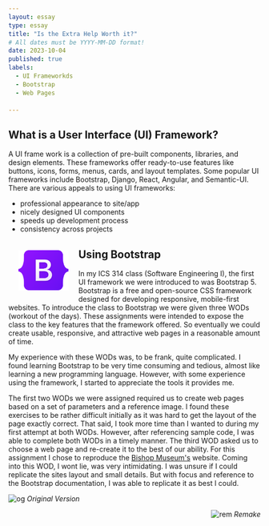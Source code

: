 ```yaml
---
layout: essay
type: essay
title: "Is the Extra Help Worth it?"
# All dates must be YYYY-MM-DD format!
date: 2023-10-04
published: true
labels:
  - UI Frameworkds
  - Bootstrap
  - Web Pages
  
---
```



## What is a User Interface (UI) Framework?
A UI frame work is a collection of pre-built components, libraries, and design elements. These frameworks offer ready-to-use features like buttons, icons, forms, menus, cards, and layout templates. Some popular UI frameworks include Bootstrap, Django, React, Angular, and Semantic-UI. There are various appeals to using UI frameworks:

- professional appearance to site/app
- nicely designed UI components
- speeds up development process 
- consistency across projects

<img width="100px" class="text-center p-4" align="left" style="padding:20px" src="../img/Bootstrap_logo.svg.png">

## Using Bootstrap
In my ICS 314 class (Software Engineering I), the first UI framework we were introduced to was Bootstrap 5. Bootstrap is a free and open-source CSS framework designed for developing responsive, mobile-first websites. To introduce the class to Bootstrap we were given three WODs (workout of the days). These assignments were intended to expose the class to the key features that the framework offered. So eventually we could create usable, responsive, and attractive web pages in a reasonable amount of time. 

My experience with these WODs was, to be frank, quite complicated. I found learning Bootstrap to be very time consuming and tedious, almost like learning a new programming language. However, with some experience using the framework, I started to appreciate the tools it provides me. 

The first two WODs we were assigned required us to create web pages based on a set of parameters and a reference image. I found these exercises to be rather difficult initially as it was hard to get the layout of the page exactly correct. That said, I took more time than I wanted to during my first attempt at both WODs. However, after referencing sample code, I was able to complete both WODs in a timely manner. The third WOD asked us to choose a web page and re-create it to the best of our ability. For this assignment I chose to reproduce the [Bishop Museum's](https://www.bishopmuseum.org/) website. Coming into this WOD, I wont lie, was very intimidating. I was unsure if I could replicate the sites layout and small details. But with focus and reference to the Bootstrap documentation, I was able to replicate it as best I could. 

<p align="left">
<img width="400px" src="../img/Screen Shot 2023-10-03 at 7.55.20 PM.png" alt="og">
<em>Original Version</em>
</p>

<p align="right">
<img width="400px" src="../img/Screen Shot 2023-10-03 at 7.53.44 PM.png" alt="rem">
<em>Remake</em>
</p>